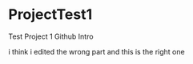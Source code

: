 # ProjectTest1
Test Project 1 Github Intro

i think i edited the wrong part and this is the right one
